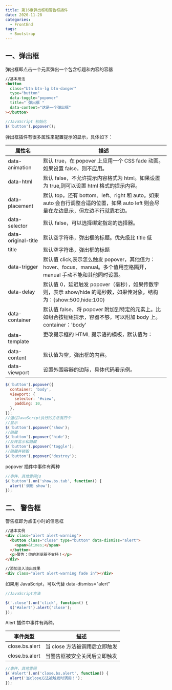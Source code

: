 ```yaml
---
title: 第16章弹出框和警告框插件
date: 2020-11-28
categories:
  - FrontEnd
tags:
  - Bootstrap
---
```


## 一、弹出框

弹出框即点击一个元素弹出一个包含标题和内容的容器

```html
//基本用法
<button
  class="btn btn-lg btn-danger"
  type="button"
  data-toggle="popover"
  title=" 弹出框 "
  data-content="这是一个弹出框"
></button>
```

```js
//JavaScript 初始化
$('button').popover();
```

弹出框插件有很多属性来配置提示的显示，具体如下：

| 属性名              | 描述                                                                                                                                                                     |
| ------------------- | ------------------------------------------------------------------------------------------------------------------------------------------------------------------------ |
| data-animation      | 默认 true，在 popover 上应用一个 CSS fade 动画。如果设置 false，则不应用。                                                                                               |
| data-html           | 默认 false，不允许提示内容格式为 html。如果设置为 true,则可以设置 html 格式的提示内容。                                                                                  |
| data-placement      | 默认 top，还有 bottom、left、right 和 auto。如果 auto 会自行调整合适的位置，如果 auto left 则会尽量在左边显示，但左边不行就靠右边。                                      |
| data-selector       | 默认 false，可以选择绑定指定的选择器。                                                                                                                                   |
| data-original-title | 默认空字符串，弹出框的标题。优先级比 title 低                                                                                                                            |
| title               | 默认空字符串，弹出框的标题                                                                                                                                               |
| data-trigger        | 默认值 click,表示怎么触发 popover，其他值为：hover、focus、manual。多个值用空格隔开，manual 手动不能和其他同时设置。                                                     |
| data-delay          | 默认值 0，延迟触发 popover（毫秒），如果传数字则，表示 show/hide 的毫秒数，如果传对象，结构为：{show:500,hide:100}                                                       |
| data-container      | 默认值 false，将 popover 附加到特定的元素上。比如组合按钮组提示，容器不够，可以附加 body 上。container：'body'                                                           |
| data-template       | 更改提示框的 HTML 提示语的模板，默认值为：<div class="popover"> <div class="arrow"></div> <h3 class="popover-title"  ></h3> <div class="popover-content"  ></div> </div> |
| data-content        | 默认值为空，弹出框的内容。                                                                                                                                               |
| data-viewport       | 设置外围容器的边际，具体代码看示例。                                                                                                                                     |

```js
$('button').popover({
  container: 'body',
  viewport: {
    selector: '#view',
    padding: 10,
  },
});
//通过JavaScript执行的方法有四个
//显示
$('button').popover('show');
//隐藏
$('button').popover('hide');
//反转显示和隐藏
$('button').popover('toggle');
//隐藏并销毁
$('button').popover('destroy');
```

popover 插件中事件有两种

```js
//事件，其他雷同js
$('button').on('show.bs.tab', function() {
  alert('调用 show');
});
```

## 二、 警告框

警告框即为点击小时的信息框

```html
//基本实例
<div class="alert alert-warning">
  <button class="close" type="button" data-dismiss="alert">
    <span>&times;</span>
  </button>
  <p>警告：你的浏览器不支持！</p>
</div>

//添加淡入淡出效果
<div class="alert alert-warning fade in"></div>
```

如果用 JavaScript，可以代替 data-dismiss="alert"

```js
//JavaScript方法

$('.close').on('click', function() {
  $('#alert').alert('close');
});
```

Alert 插件中事件有两种。

| 事件类型       | 描述                          |
| -------------- | ----------------------------- |
| close.bs.alert | 当 close 方法被调用后立即触发 |
| close.bs.alert | 当警告框被安全关闭后立即触发  |

```js
//事件，其他雷同
$('#alert').on('close.bs.alert', function() {
  alert('当close方法被触发时调用！');
});
```
